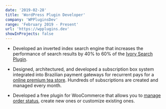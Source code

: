 ```yaml
---
date: '2019-02-28'
title: 'WordPress Plugin Developer'
company: 'WPPluginsDev'
range: 'February 2019 - Present'
url: 'https://wpplugins.dev'
showInProjects: false
---
```


- Developed an inverted index search engine that increases the performance of search results by 40% to 60% of the [Ivory Search Plugin](https://wordpress.org/plugins/add-search-to-menu/).

- Designed, architectured, and developed a subscription box system integrated into Brazilian payment gateways for recurrent pays for a [online premium tea store](https://sitioshimada.com.br/).  Hundreds of subscriptions are created and managed every month.

- Developed a free plugin for WooCommerce that allows you to [manage order status](https://wordpress.org/plugins/wppdev-woocommerce-order-status/), create new ones or customize existing ones.